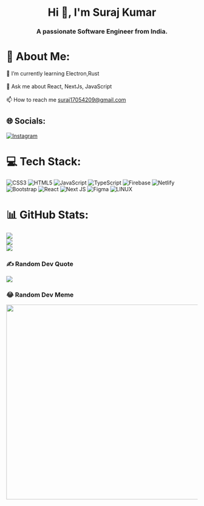<h1 align="center">Hi 👋, I'm Suraj Kumar</h1>
<h3 align="center">A passionate Software Engineer from India.</h3>

# 💫 About Me:
🌱 I’m currently learning Electron,Rust<br><br>💬 Ask me about React, NextJs, JavaScript<br><br>📫 How to reach me suraj17054209@gmail.com


## 🌐 Socials:
[![Instagram](https://img.shields.io/badge/Instagram-%23E4405F.svg?logo=Instagram&logoColor=white)](https://instagram.com/_surajkumar_17) 

# 💻 Tech Stack:
![CSS3](https://img.shields.io/badge/css3-%231572B6.svg?style=plastic&logo=css3&logoColor=white) ![HTML5](https://img.shields.io/badge/html5-%23E34F26.svg?style=plastic&logo=html5&logoColor=white) ![JavaScript](https://img.shields.io/badge/javascript-%23323330.svg?style=plastic&logo=javascript&logoColor=%23F7DF1E) ![TypeScript](https://img.shields.io/badge/typescript-%23007ACC.svg?style=plastic&logo=typescript&logoColor=white) ![Firebase](https://img.shields.io/badge/firebase-%23039BE5.svg?style=plastic&logo=firebase) ![Netlify](https://img.shields.io/badge/netlify-%23000000.svg?style=plastic&logo=netlify&logoColor=#00C7B7) ![Bootstrap](https://img.shields.io/badge/bootstrap-%23563D7C.svg?style=plastic&logo=bootstrap&logoColor=white) ![React](https://img.shields.io/badge/react-%2320232a.svg?style=plastic&logo=react&logoColor=%2361DAFB) ![Next JS](https://img.shields.io/badge/Next-black?style=plastic&logo=next.js&logoColor=white) 	![Figma](https://img.shields.io/badge/figma-%23F24E1E.svg?style=plastic&logo=figma&logoColor=white) ![LINUX](https://img.shields.io/badge/Linux-FCC624?style=plastic&logo=linux&logoColor=black)
# 📊 GitHub Stats:
![](https://github-readme-stats.vercel.app/api?username=surajkumar85&theme=dark&hide_border=false&include_all_commits=false&count_private=true)<br/>
![](https://github-readme-streak-stats.herokuapp.com/?user=surajkumar85&theme=dark&hide_border=false)<br/>
![](https://github-readme-stats.vercel.app/api/top-langs/?username=surajkumar85&theme=dark&hide_border=false&include_all_commits=false&count_private=true&layout=compact)

### ✍️ Random Dev Quote
![](https://quotes-github-readme.vercel.app/api?type=horizontal&theme=radical)

### 😂 Random Dev Meme
<img src="https://assets-global.website-files.com/5f3c19f18169b62a0d0bf387/60d33be780ae86778720e367_Zoa5paPhsRtqzIki0flgfk3q7FGEh2VUa5DLxKQTC0KN4WIPvB_qPkMKAIWlsnXDU5ZVupBa4GuMskrt68jRC3aUuNECLsJFLxD_-FevEqq9yPvWpkX1wOJMSmg0J9QuMCdNgJ1L.png" width="512px"/>

<!-- Proudly created with GPRM ( https://gprm.itsvg.in ) -->
